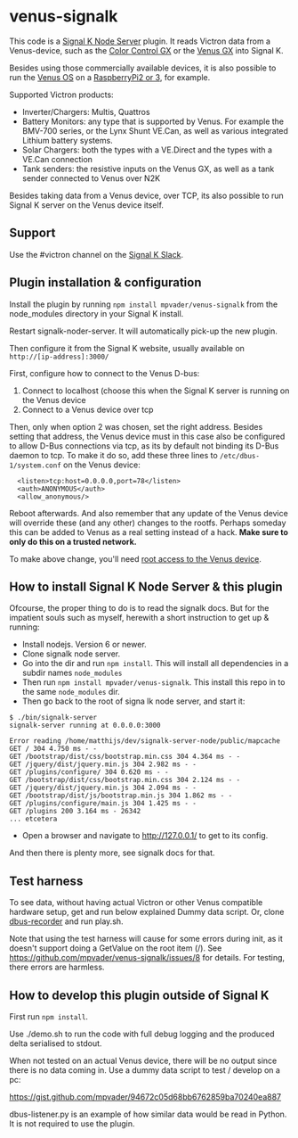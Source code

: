 # venus-signalk

This code is a [Signal K Node Server](https://github.com/SignalK/signalk-server-node) plugin. It
reads Victron data from a Venus-device, such as the
[Color Control GX](https://www.victronenergy.com/panel-systems-remote-monitoring/color-control) or the
[Venus GX](https://www.victronenergy.com/panel-systems-remote-monitoring/venus-gx) into Signal K.

Besides using those commercially available devices, it is also possible to run the
[Venus OS](https://github.com/victronenergy/venus/wiki) on a
[RaspberryPi2 or 3](https://github.com/victronenergy/venus/wiki/raspberrypi-install-venus-image),
for example.

Supported Victron products:
- Inverter/Chargers: Multis, Quattros
- Battery Monitors: any type that is supported by Venus. For example the BMV-700 series, or the
Lynx Shunt VE.Can, as well as various integrated Lithium battery systems.
- Solar Chargers: both the types with a VE.Direct and the types with a VE.Can connection
- Tank senders: the resistive inputs on the Venus GX, as well as a tank sender connected to Venus
over N2K

Besides taking data from a Venus device, over TCP, its also possible to run Signal K server on the
Venus device itself.

## Support
Use the #victron channel on the [Signal K Slack](http://slack-invite.signalk.org/).

## Plugin installation & configuration
Install the plugin by running `npm install mpvader/venus-signalk` from the node_modules directory
in your Signal K install.

Restart signalk-noder-server. It will automatically pick-up the new plugin.

Then configure it from the Signal K website, usually available on `http://[ip-address]:3000/`

First, configure how to connect to the Venus D-bus:
1. Connect to localhost (choose this when the Signal K server is running on the Venus device
2. Connect to a Venus device over tcp

Then, only when option 2 was chosen, set the right address. Besides setting that address, the
Venus device must in this case also be configured to allow D-Bus connections via tcp, as its by
default not binding its D-Bus daemon to tcp. To make it do so, add these three lines to
`/etc/dbus-1/system.conf` on the Venus device:
    
      <listen>tcp:host=0.0.0.0,port=78</listen>
      <auth>ANONYMOUS</auth>
      <allow_anonymous/>
    
Reboot afterwards. And also remember that any update of the Venus device will override these
(and any other) changes to the rootfs. Perhaps someday this can be added to Venus as a real
setting instead of a hack. __Make sure to only do this on a trusted network.__

To make above change, you'll need
[root access to the Venus device](https://www.victronenergy.com/live/ccgx:root_access).

## How to install Signal K Node Server & this plugin

Ofcourse, the proper thing to do is to read the signalk docs. But for the impatient souls
such as myself, herewith a short instruction to get up & running:

- Install nodejs. Version 6 or newer.
- Clone signalk node server.
- Go into the dir and run `npm install`. This will install all dependencies in a
  subdir names `node_modules`
- Then run `npm install mpvader/venus-signalk`. This install this repo in to the
  same `node_modules` dir.
- Then go back to the root of signa lk node server, and start it:

```
$ ./bin/signalk-server
signalk-server running at 0.0.0.0:3000

Error reading /home/matthijs/dev/signalk-server-node/public/mapcache
GET / 304 4.750 ms - -
GET /bootstrap/dist/css/bootstrap.min.css 304 4.364 ms - -
GET /jquery/dist/jquery.min.js 304 2.982 ms - -
GET /plugins/configure/ 304 0.620 ms - -
GET /bootstrap/dist/css/bootstrap.min.css 304 2.124 ms - -
GET /jquery/dist/jquery.min.js 304 2.094 ms - -
GET /bootstrap/dist/js/bootstrap.min.js 304 1.862 ms - -
GET /plugins/configure/main.js 304 1.425 ms - -
GET /plugins 200 3.164 ms - 26342
... etcetera
```

- Open a browser and navigate to http://127.0.0.1/ to get to its config.

And then there is plenty more, see signalk docs for that.

## Test harness

To see data, without having actual Victron or other Venus compatible hardware setup,
get and run below explained Dummy data script. Or, clone
[dbus-recorder](https://github.com/victronenergy/dbus-recorder) and run play.sh.

Note that using the test harness will cause for some errors during init, as it
doesn't support doing a GetValue on the root item (/). See
https://github.com/mpvader/venus-signalk/issues/8 for details. For testing, there
errors are harmless.

## How to develop this plugin outside of Signal K

First run `npm install`.

Use ./demo.sh to run the code with full debug logging and the produced delta
serialised to stdout.

When not tested on an actual Venus device, there will be no output since there
is no data coming in. Use a dummy data script to test / develop on a pc:

https://gist.github.com/mpvader/94672c05d68bb6762859ba70240ea887

dbus-listener.py is an example of how similar data would be read in Python. It
is not required to use the plugin.
